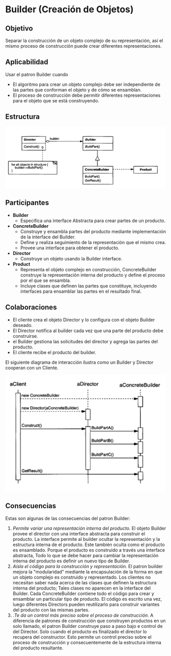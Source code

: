 # Builder (Creación de Objetos)

## Objetivo
Separar la construcción de un objeto complejo de su representación, así el mismo proceso de construcción puede crear diferentes  representaciones. 

## Aplicabilidad
Usar el patron Builder cuando

* El algoritmo para crear un objeto complejo debe ser independiente de las partes que conforman el objeto y de cómo se ensamblan.
* El proceso de construcción debe permitir diferentes representaciones para el objeto que se está construyendo. 

## Estructura
<img src="./../img/structure-builder.png">

## Participantes
* **Builder**
  - Especifica una interface Abstracta para crear partes de un producto.
* **ConcreteBuilder**
  - Construye y ensambla partes del producto mediante implementación de la interface del Builder.
  - Define y realiza seguimiento de la representación que el mismo crea.
  - Provee una interface para obtener el producto.
* **Director**
  - Construye un objeto usando la Builder interface.
*  **Product**
   - Representa el objeto complejo en construcción, ConcreteBuilder construye la representación interna del producto y define el proceso por el que se ensambla.
   - Incluye clases que definen las partes que constituye, incluyendo interfaces para ensamblar las partes en el resultado final.
## Colaboraciones
  * El cliente crea el objeto Director y lo configura con el objeto Builder deseado.
  * El Director notifica al builder cada vez que una parte  del producto debe construirse.
  * el Builder gestiona las solicitudes del director y agrega las partes del producto.
  * El cliente recibe el producto del builder.

El siguiente diagrama de interacción ilustra como un Builder y Director cooperan con un Cliente.

<img src="./../img/interaction-builder.png">

## Consecuencias
Estas son algunas de las consecuencias del patron Builder:
  1. *Permite variar una representación interna del producto.* El objeto Builder provee el director con una interface abstracta para construir el producto. La interface permite al builder ocultar la representación y la estructura interna de el producto. Este también  oculta como el producto es ensamblado. Porque el producto es construido a través  una interface abstracta, Todo lo que se debe hacer para cambiar la representación interna del producto es definir un nuevo tipo de Builder.
  2. *Aísla el código para la construcción y representación.* El patron builder mejora la "modularidad" mediante la encapsulación  de la forma en que un objeto complejo es construido y representado. Los clientes no necesitan saber nada acerca de las clases que definen la estructura interna del producto; Tales clases no aparecen en la interface del Builder.
  Cada ConcreteBuilder contiene todo el código para crear y ensamblar un particular tipo de producto. El código es escrito una vez, luego diferentes Directors pueden reutilizarlo  para construir variantes del producto con las mismas partes.
  1. .*Te da un control más preciso sobre el proceso de construcción.* A diferencia de patrones de construcción que construyen productos en un solo llamado, el patron Builder construye paso a paso bajo e control de del Director. Solo cuando el producto es finalizado el director lo recupera del constructor. Esto permite un control preciso sobre el proceso de construcción y consecuentemente de la estructura interna del producto resultante.



